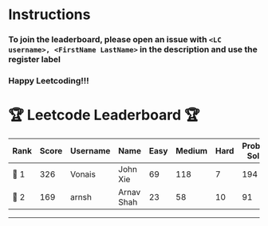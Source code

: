 # Instructions
### To join the leaderboard, please open an issue with `<LC username>, <FirstName LastName>` in the description and use the register label
### Happy Leetcoding!!!


# 🏆 Leetcode Leaderboard 🏆

| Rank | Score | Username       | Name | Easy | Medium | Hard | Problems Solved |
|------|----------------|-----------------|-------------------|--------------|--------------|--------------|--------------|
| 🥇 1 | 326 | Vonais | John Xie | 69 | 118 | 7 | 194 |
| 🥈 2 | 169 | arnsh | Arnav Shah | 23 | 58 | 10 | 91 |
---